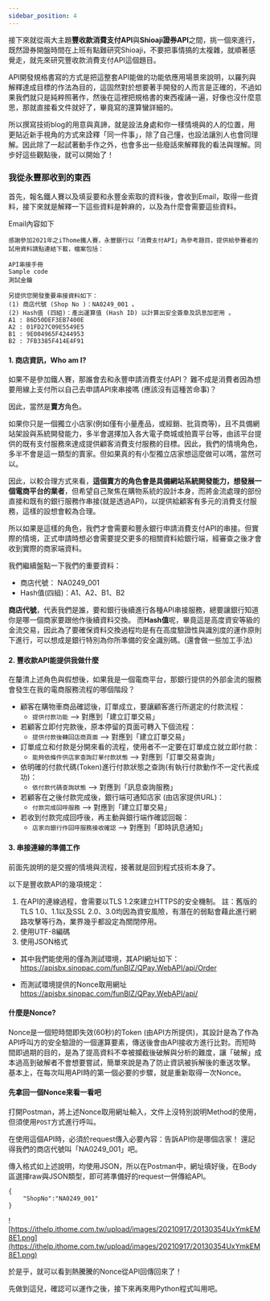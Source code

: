 ```yaml
---
sidebar_position: 4
---
```

接下來就從兩大主題**豐收款消費支付API**與**Shioaji證券API**之間，挑一個來進行，既然證券開盤時間在上班有點難研究Shioaji，不要把事情搞的太複雜，就順著感覺走，就先來研究豐收款消費支付API這個題目。

API開發規格書寫的方式是把這整套API能做的功能依應用場景來說明，以羅列與解釋達成目標的作法為目的，這固然對於想要著手開發的人而言是正確的，不過如果我們就只是純粹照著作，然後在這裡把規格書的東西複誦一遍，好像也沒什麼意思，那就直接看文件就好了，畢竟寫的還算蠻詳細的。

所以撰寫技術blog的用意與真諦，就是設法身處和你一樣情境與的人的位置，用更貼近新手視角的方式來詮釋「同一件事」，除了自己懂，也設法讓別人也會同理解。因此除了一起試著動手作之外，也會多出一些廢話來解釋我的看法與理解。同步好這些觀點後，就可以開始了！

### 我從永豐那收到的東西

首先，報名鐵人賽以及填妥要和永豐金索取的資料後，會收到Email，取得一些資料，接下來就是解釋一下這些資料是幹麻的，以及為什麼會需要這些資料。

Email內容如下
```
感謝參加2021年之iThome鐵人賽，永豐銀行以「消費支付API」為參考題目，提供給參賽者的試用資料請點連結下載，檔案包括：

API串接手冊
Sample code
測試金鑰

另提供您開發重要串接資料如下：
(1) 商店代號 (Shop No )：NA0249_001 。
(2) Hash值 (四組)：產出運算值 (Hash ID) 以計算出安全簽章及訊息加密用 。
A1 : 86D50DEF3EB7400E
A2 : 01FD27C09E5549E5
B1 : 9E004965F4244953
B2 : 7FB3385F414E4F91
```

#### 1. 商店資訊，Who am I?
如果不是參加鐵人賽，那誰會去和永豐申請消費支付API？ 難不成是消費者因為想要用線上支付所以自己去申請API來串接嗎 (應該沒有這種苦命事)？

因此，當然是**賣方**角色。

如果你只是一個獨立小店家(例如僅有小量產品，或經銷、批貨商等)，且不具備網站架設與系統開發能力，多半會選擇加入各大電子商城或拍賣平台等，由該平台提供的既有支付服務來達成提供顧客消費支付服務的目標。因此，我們的情境角色，多半不會是這一類型的賣家。但如果真的有小型獨立店家想這麼做可以嗎，當然可以。

因此，以較合理方式來看，**這個賣方的角色會是具備網站系統開發能力，想發展一個電商平台的業者**，但希望自己聚焦在購物系統的設計本身，而將金流處理的部份直接和既有的銀行服務作串接(就是透過API)，以提供給顧客有多元的消費支付服務，這樣的設想會較為合理。

所以如果是這樣的角色，我們才會需要和豐永銀行申請消費支付API的串接。但實際的情境，正式申請時想必會需要提交更多的相關資料給銀行端，經審查之後才會收到實際的商家端資料。

我們繼續盤點一下我們的重要資料：
* 商店代號： NA0249_001
* Hash值(四組)：A1、A2、B1、B2

**商店代號**，代表我們是誰，要和銀行後續進行各種API串接服務，總要讓銀行知道你是哪一個商家要跟他作後續資料交換。
而**Hash值**呢，畢竟這是高度資安等級的金流交易，因此為了要確保資料交換過程均是有在高度驗證性與識別度的運作原則下進行，可以想成是銀行特別為你所準備的安全識別碼。(還會做一些加工手法)

#### 2. 豐收款API能提供我做什麼
在釐清上述角色與假想後，如果我是一個電商平台，那銀行提供的外部金流的服務會發生在我的電商服務流程的哪個階段？

* 顧客在購物車商品確認後，訂單成立，要讓顧客進行所選定的付款流程：
    * `提供付款功能` --> 對應到「建立訂單交易」
* 若顧客立即付完款後，原本停留的頁面可轉入下個流程：
    * `提供付款後轉回店商頁面` --> 對應到「建立訂單交易」
* 訂單成立和付款是分開來看的流程，使用者不一定要在訂單成立就立即付款：
    * `能夠依條件供店家查詢訂單付款狀態` --> 對應到「訂單交易查詢」
* 依明確的付款代碼(Token)進行付款狀態之查詢(有執行付款動作不一定代表成功)：
    * `依付款代碼查詢狀態` --> 對應到「訊息查詢服務」
* 若顧客在之後付款完成後，銀行端可通知店家 (由店家提供URL)：
    * `付款完成回呼服務` --> 對應到「建立訂單交易」
* 若收到付款完成回呼後，再主動與銀行端作確認回報：
    * `店家向銀行作回呼服務接收確認` --> 對應到「即時訊息通知」

#### 3. 串接連線的準備工作
前面先說明的是交握的情境與流程，接著就是回到程式技術本身了。

以下是豐收款API的幾項規定：
1. 在API的連線過程，會需要以TLS 1.2來建立HTTPS的安全機制。
註：舊版的TLS 1.0、1.1以及SSL 2.0、3.0均因為資安風險，有潛在的弱點會藉此進行網路攻擊等行為，業界幾乎都設定為關閉停用。
2. 使用UTF-8編碼
3. 使用JSON格式

* 其中我們能使用的僅為測試環境，其API網址如下：
https://apisbx.sinopac.com/funBIZ/QPay.WebAPI/api/Order

* 而測試環境提供的Nonce取用網址
https://apisbx.sinopac.com/funBIZ/QPay.WebAPI/api/

#### 什麼是Nonce?
Nonce是一個短時間即失效(60秒)的Token (由API方所提供)，其設計是為了作為API呼叫方的安全驗證的一個運算要素，傳送後會由API接收方進行比對。而短時間即過期的目的，是為了提高資料不幸被攔截後破解與分析的難度，讓「破解」成本過高到破解者不會想要嘗試，簡單來說是為了防止資訊被拆解後的重送攻擊。
基本上，在每次叫用API時的第一個必要的步驟，就是重新取得一次Nonce。

####  先拿回一個Nonce來看一看吧
打開Postman，將上述Nonce取用網址輸入，文件上沒特別說明Method的使用，但須使用`POST`方式進行呼叫。

在使用這個API時，必須於request傳入必要內容：告訴API你是哪個店家！
還記得我們的商店代號叫「NA0249_001」吧。

傳入格式如上述說明，均使用JSON，所以在Postman中，網址填好後，在Body區選擇raw與JSON類型，即可將準備好的request一併傳給API。

```
{
    "ShopNo":"NA0249_001"
}
```

![https://ithelp.ithome.com.tw/upload/images/20210917/20130354UxYmkEM8E1.png](https://ithelp.ithome.com.tw/upload/images/20210917/20130354UxYmkEM8E1.png)

於是乎，就可以看到熱騰騰的Nonce從API回傳回來了！

先做到這兒，確認可以運作之後，接下來再來用Python程式叫用吧。